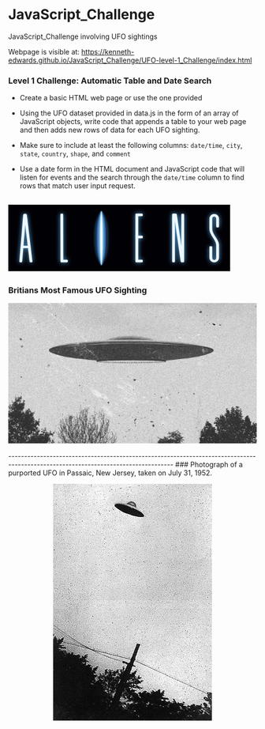 # JavaScript_Challenge
JavaScript_Challenge involving UFO sightings

Webpage is visible at: https://kenneth-edwards.github.io/JavaScript_Challenge/UFO-level-1_Challenge/index.html

### Level 1 Challenge: Automatic Table and Date Search 

* Create a basic HTML web page or use the one provided

* Using the UFO dataset provided in data.js in the form of an array of JavaScript objects, write code that appends a table to your web page and then adds new rows of data for each UFO sighting.

* Make sure to include at least the following columns: `date/time`, `city`, `state`, `country`, `shape`, and `comment` 

* Use a date form in the HTML document and JavaScript code that will listen for events and the search through the `date/time` column to find rows that match user input request.

![Aliens](/UFO-level-1_Challenge/static/images/aliens.svg)
----------------------------------------------------------------------------------------------------------------------------------
### Britians Most Famous UFO Sighting
<p align="center">
  <img src="/UFO-level-1_Challenge/static/images/britiansufo.png">
</p>
----------------------------------------------------------------------------------------------------------------------------------
### Photograph of a purported UFO in Passaic, New Jersey, taken on July 31, 1952.
<p align="center">
  <img src="/UFO-level-1_Challenge/static/images/purportedufo.jpg">
</p>
